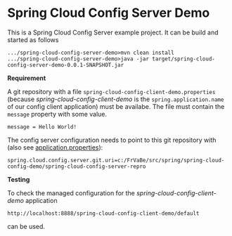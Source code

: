 # Spring Cloud Config Server Demo

This is a Spring Cloud Config Server example project. It can be build and started as follows

```
.../spring-cloud-config-server-demo>mvn clean install
.../spring-cloud-config-server-demo>java -jar target/spring-cloud-config-server-demo-0.0.1-SNAPSHOT.jar
```

**Requirement**

A git repository with a file `spring-cloud-config-client-demo.properties` (because _spring-cloud-config-client-demo_ is the `spring.application.name` of our config client application) must be availabe. The file must contain the `message` property with some value.

```
message = Hello World!
```

The config server configuration needs to point to this git repository with (also see [application.properties](src/main/resources/application.properties)):

```
spring.cloud.config.server.git.uri=c:/FrVaBe/src/spring/spring-cloud-config-demo/spring-cloud-config-server-repro
```

**Testing**

To check the managed configuration for the _spring-cloud-config-client-demo_ application 

    http://localhost:8888/spring-cloud-config-client-demo/default

can be used.